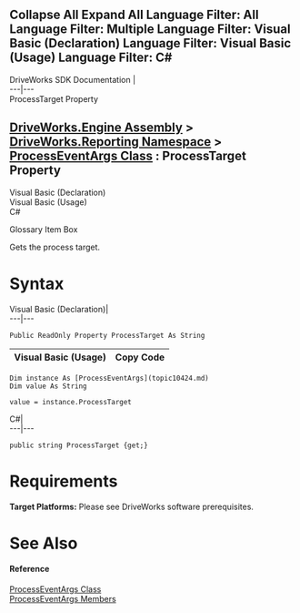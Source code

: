 Collapse All Expand All Language Filter: All  Language Filter: Multiple  Language Filter: Visual Basic (Declaration) Language Filter: Visual Basic (Usage) Language Filter: C#  
---  
DriveWorks SDK Documentation  |   
---|---  
ProcessTarget Property   
  
[DriveWorks.Engine Assembly](topic2156.md) > [DriveWorks.Reporting Namespace](topic10334.md) > [ProcessEventArgs Class](topic10424.md) : ProcessTarget Property  
---  
  
Visual Basic (Declaration)    
Visual Basic (Usage)    
C# 

Glossary Item Box

Gets the process target. 

# Syntax

Visual Basic (Declaration)|   
---|---  
      
    
    Public ReadOnly Property ProcessTarget As String  
  
Visual Basic (Usage)| Copy Code  
---|---  
      
    
    Dim instance As [ProcessEventArgs](topic10424.md)
    Dim value As String
     
    value = instance.ProcessTarget  
  
C#|   
---|---  
      
    
    public string ProcessTarget {get;}  
  
# Requirements

**Target Platforms:** Please see DriveWorks software prerequisites.

# See Also

#### Reference

[ProcessEventArgs Class](topic10424.md)   
[ProcessEventArgs Members](topic10425.md)


